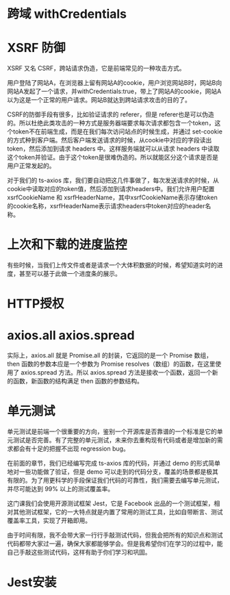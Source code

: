 # 跨域 withCredentials

# XSRF 防御
  XSRF 又名 CSRF，跨站请求伪造，它是前端常见的一种攻击方式。

  用户登陆了网站A，在浏览器上留有网站A的cookie，用户浏览网站B时，网站B向网站A发起了一个请求，并withCredentials:true，带上了网站A的cookie，网站A以为这是一个正常的用户请求。网站B就达到跨站请求攻击的目的了。

  CSRF的防御手段有很多，比如验证请求的 referer，但是 referer也是可以伪造的。所以杜绝此类攻击的一种方式是服务器端要求每次请求都包含一个token，这个token不在前端生成，而是在我们每次访问站点的时候生成，并通过 set-cookie 的方式种到客户端。然后客户端发送请求的时候，从cookie中对应的字段读出token，然后添加到请求 headers 中。这样服务端就可以从请求 headers 中读取这个token并验证。由于这个token是很难伪造的。所以就能区分这个请求是否是用户正常发起的。


对于我们的 ts-axios 库，我们要自动把这几件事做了，每次发送请求的时候，从cookie中读取对应的token值，然后添加到请求headers中。我们允许用户配置xsrfCookieName 和 xsrfHeaderName，其中xsrfCookieName表示存储token的cookie名称，xsrfHeaderName表示请求headers中token对应的header名称。

# 上次和下载的进度监控
有些时候，当我们上传文件或者是请求一个大体积数据的时候，希望知道实时的进度，甚至可以基于此做一个进度条的展示。

# HTTP授权

# axios.all axios.spread
  实际上，axios.all 就是 Promise.all 的封装，它返回的是一个 Promise 数组，then 函数的参数本应是一个参数为 Promise resolves（数组）的函数，在这里使用了 axios.spread 方法。所以 axios.spread 方法是接收一个函数，返回一个新的函数，新函数的结构满足 then 函数的参数结构。

# 单元测试
单元测试是前端一个很重要的方向，鉴别一个开源库是否靠谱的一个标准是它的单元测试是否完善。有了完整的单元测试，未来你去重构现有代码或者是增加新的需求都会有十足的把握不出现 regression bug。

在前面的章节，我们已经编写完成 ts-axios 库的代码，并通过 demo 的形式简单地对一些功能做了验证，但是 demo 可以走到的代码分支，覆盖的场景都是极其有限的。为了用更科学的手段保证我们代码的可靠性，我们需要去编写单元测试，并尽可能达到 99% 以上的测试覆盖率。

这门课我们会使用开源测试框架 Jest，它是 Facebook 出品的一个测试框架，相对其他测试框架，它的一大特点就是内置了常用的测试工具，比如自带断言、测试覆盖率工具，实现了开箱即用。

由于时间有限，我不会带大家一行行手敲测试代码，但我会把所有的知识点和测试代码都带大家过一遍，确保大家都能够学会。但是我希望你们在学习的过程中，能自己手敲这些测试代码，这样有助于你们学习和巩固。

# Jest安装

